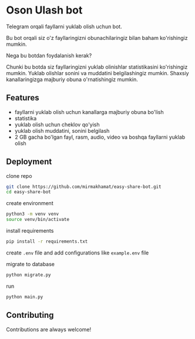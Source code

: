 # Oson Ulash bot

Telegram orqali fayllarni yuklab olish uchun bot.

Bu bot orqali siz o'z fayllaringizni obunachilaringiz bilan baham ko'rishingiz mumkin.

Nega bu botdan foydalanish kerak?

Chunki bu botda siz fayllaringizni yuklab olinishlar statistikasini ko'rishingiz mumkin. Yuklab olishlar sonini va muddatini belgilashingiz mumkin. Shaxsiy kanallaringizga majburiy obuna o'rnatishingiz mumkin.


## Features

- fayllarni yuklab olish uchun kanallarga majburiy obuna bo'lish
- statistika
- yuklab olish uchun cheklov qo'yish
- yuklab olish muddatini, sonini belgilash
- 2 GB gacha bo'lgan fayl, rasm, audio, video va boshqa fayllarni yuklab olish

## Deployment

clone repo

```bash
git clone https://github.com/mirmakhamat/easy-share-bot.git
cd easy-share-bot
```

create environment

```bash
python3 -m venv venv
source venv/bin/activate
```

install requirements

```bash
pip install -r requirements.txt
```

create `.env` file and add configurations like `example.env` file


migrate to database

```bash
python migrate.py
```

run

```bash
python main.py
```

## Contributing

Contributions are always welcome!